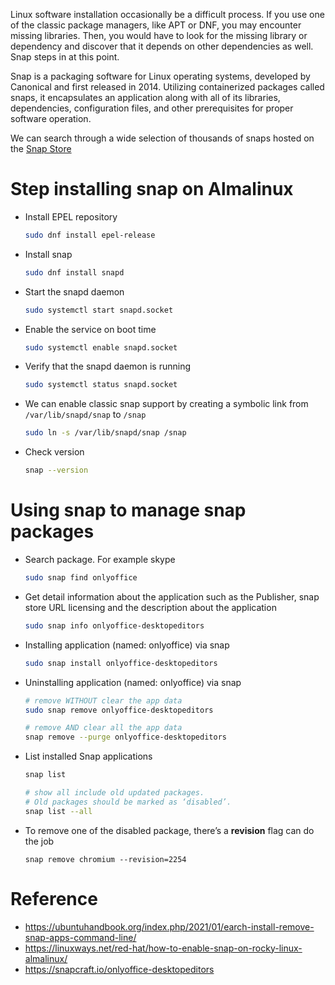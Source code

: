 Linux software installation occasionally be a difficult process. If you use one of the classic package managers, like APT or DNF, you may encounter missing libraries. Then, you would have to look for the missing library or dependency and discover that it depends on other dependencies as well. Snap steps in at this point.

Snap is a packaging software for Linux operating systems, developed by Canonical and first released in 2014. Utilizing containerized packages called snaps, it encapsulates an application along with all of its libraries, dependencies, configuration files, and other prerequisites for proper software operation.

We can search through a wide selection of thousands of snaps hosted on the [Snap Store](https://snapcraft.io/store)

# Step installing snap on Almalinux

- Install EPEL repository
    ```bash
    sudo dnf install epel-release
    ```
- Install snap
    ```bash
    sudo dnf install snapd
    ```
- Start the snapd daemon
    ```bash
    sudo systemctl start snapd.socket
    ```

- Enable the service on boot time
    ```bash
    sudo systemctl enable snapd.socket
    ```

- Verify that the snapd daemon is running
    ```bash
    sudo systemctl status snapd.socket
    ```

- We can enable classic snap support by creating a symbolic link from <code>/var/lib/snapd/snap</code> to <code>/snap</code>
    ```bash
    sudo ln -s /var/lib/snapd/snap /snap
    ```

- Check version
    ```bash
    snap --version
    ```

# Using snap to manage snap packages
- Search package. For example skype
    ```bash
    sudo snap find onlyoffice
    ```

- Get detail information about the application such as the Publisher, snap store URL licensing and the description about the application
    ```bash
    sudo snap info onlyoffice-desktopeditors
    ```

- Installing application (named: onlyoffice) via snap
    ```bash
    sudo snap install onlyoffice-desktopeditors
    ```

- Uninstalling application (named: onlyoffice) via snap
    ```bash
    # remove WITHOUT clear the app data
    sudo snap remove onlyoffice-desktopeditors

    # remove AND clear all the app data
    snap remove --purge onlyoffice-desktopeditors
    ```

- List installed Snap applications
    ```bash
    snap list

    # show all include old updated packages.
    # Old packages should be marked as ‘disabled’.
    snap list --all
    ```

- To remove one of the disabled package, there’s a **revision** flag can do the job
    ```
    snap remove chromium --revision=2254
    ```

# Reference
- https://ubuntuhandbook.org/index.php/2021/01/earch-install-remove-snap-apps-command-line/
- https://linuxways.net/red-hat/how-to-enable-snap-on-rocky-linux-almalinux/
- https://snapcraft.io/onlyoffice-desktopeditors